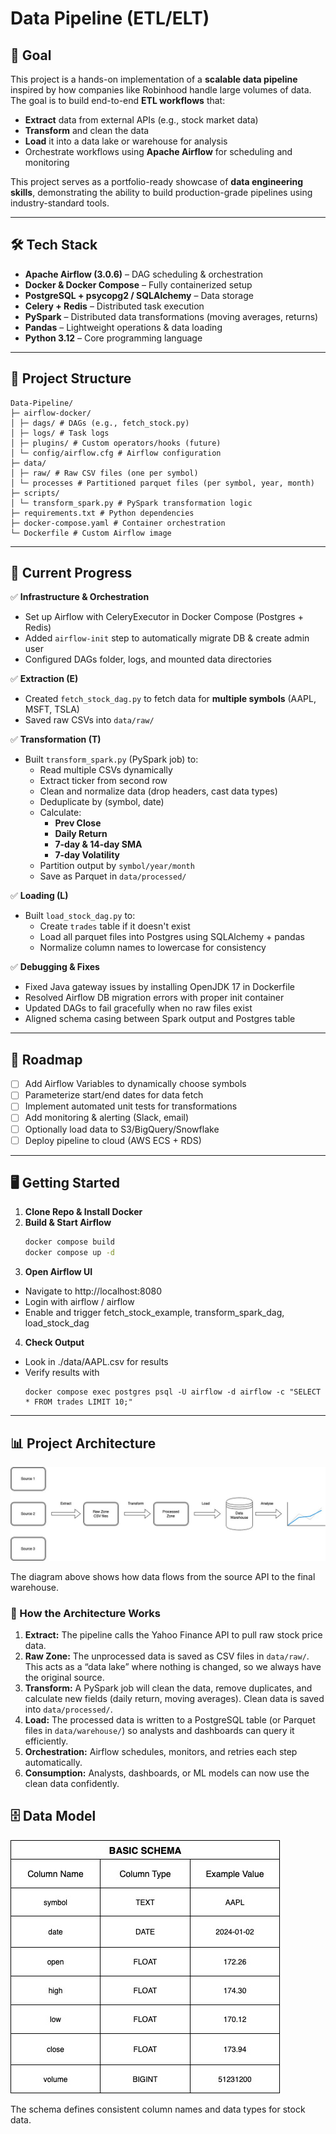 # Data Pipeline (ETL/ELT)

## 🎯 Goal

This project is a hands-on implementation of a **scalable data pipeline** inspired by how companies like Robinhood handle large volumes of data.  
The goal is to build end-to-end **ETL workflows** that:

- **Extract** data from external APIs (e.g., stock market data)
- **Transform** and clean the data
- **Load** it into a data lake or warehouse for analysis
- Orchestrate workflows using **Apache Airflow** for scheduling and monitoring

This project serves as a portfolio-ready showcase of **data engineering skills**, demonstrating the ability to build production-grade pipelines using industry-standard tools.

---

## 🛠️ Tech Stack

- **Apache Airflow (3.0.6)** – DAG scheduling & orchestration  
- **Docker & Docker Compose** – Fully containerized setup  
- **PostgreSQL + psycopg2 / SQLAlchemy** – Data storage  
- **Celery + Redis** – Distributed task execution  
- **PySpark** – Distributed data transformations (moving averages, returns)  
- **Pandas** – Lightweight operations & data loading  
- **Python 3.12** – Core programming language  

---

## 📂 Project Structure

```
Data-Pipeline/
├─ airflow-docker/
│ ├─ dags/ # DAGs (e.g., fetch_stock.py)
│ ├─ logs/ # Task logs
│ ├─ plugins/ # Custom operators/hooks (future)
│ └─ config/airflow.cfg # Airflow configuration
├─ data/ 
│ ├─ raw/ # Raw CSV files (one per symbol)
│ └─ processes # Partitioned parquet files (per symbol, year, month)
├─ scripts/ 
│ └─ transform_spark.py # PySpark transformation logic
├─ requirements.txt # Python dependencies
├─ docker-compose.yaml # Container orchestration
└─ Dockerfile # Custom Airflow image
```

---

## 🚀 Current Progress

✅ **Infrastructure & Orchestration**  
- Set up Airflow with CeleryExecutor in Docker Compose (Postgres + Redis)  
- Added `airflow-init` step to automatically migrate DB & create admin user  
- Configured DAGs folder, logs, and mounted data directories  

✅ **Extraction (E)**  
- Created `fetch_stock_dag.py` to fetch data for **multiple symbols** (AAPL, MSFT, TSLA)  
- Saved raw CSVs into `data/raw/`  

✅ **Transformation (T)**  
- Built `transform_spark.py` (PySpark job) to:  
  - Read multiple CSVs dynamically  
  - Extract ticker from second row  
  - Clean and normalize data (drop headers, cast data types)  
  - Deduplicate by (symbol, date)  
  - Calculate:
    - **Prev Close**
    - **Daily Return**
    - **7-day & 14-day SMA**
    - **7-day Volatility**
  - Partition output by `symbol/year/month`
  - Save as Parquet in `data/processed/`

✅ **Loading (L)**  
- Built `load_stock_dag.py` to:
  - Create `trades` table if it doesn't exist  
  - Load all parquet files into Postgres using SQLAlchemy + pandas  
  - Normalize column names to lowercase for consistency  

✅ **Debugging & Fixes**  
- Fixed Java gateway issues by installing OpenJDK 17 in Dockerfile  
- Resolved Airflow DB migration errors with proper init container  
- Updated DAGs to fail gracefully when no raw files exist  
- Aligned schema casing between Spark output and Postgres table  

---

## 🧭 Roadmap

- [ ] Add Airflow Variables to dynamically choose symbols  
- [ ] Parameterize start/end dates for data fetch  
- [ ] Implement automated unit tests for transformations  
- [ ] Add monitoring & alerting (Slack, email)  
- [ ] Optionally load data to S3/BigQuery/Snowflake  
- [ ] Deploy pipeline to cloud (AWS ECS + RDS) 

---

## 🖥️ Getting Started

1. **Clone Repo & Install Docker**
2. **Build & Start Airflow**
   ```bash
   docker compose build
   docker compose up -d
   ```
3. **Open Airflow UI**

- Navigate to http://localhost:8080
- Login with airflow / airflow
- Enable and trigger fetch_stock_example, transform_spark_dag, load_stock_dag

4. **Check Output**

- Look in ./data/AAPL.csv for results
- Verify results with
  ```
  docker compose exec postgres psql -U airflow -d airflow -c "SELECT * FROM trades LIMIT 10;"
  ```

---

## 📊 Project Architecture

![Pipeline Architecture](docs/architecture.jpg)

The diagram above shows how data flows from the source API to the final warehouse.

### 🧠 How the Architecture Works

1. **Extract:** The pipeline calls the Yahoo Finance API to pull raw stock price data.
2. **Raw Zone:** The unprocessed data is saved as CSV files in `data/raw/`. This acts as a “data lake” where nothing is changed, so we always have the original source.
3. **Transform:** A PySpark job will clean the data, remove duplicates, and calculate new fields (daily return, moving averages). Clean data is saved into `data/processed/`.
4. **Load:** The processed data is written to a PostgreSQL table (or Parquet files in `data/warehouse/`) so analysts and dashboards can query it efficiently.
5. **Orchestration:** Airflow schedules, monitors, and retries each step automatically.
6. **Consumption:** Analysts, dashboards, or ML models can now use the clean data confidently.

## 🗄️ Data Model

![Stock Table Schema](docs/schema.jpg)

The schema defines consistent column names and data types for stock data.
